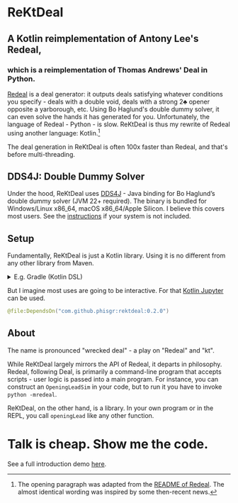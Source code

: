 # ReKtDeal

## A Kotlin reimplementation of Antony Lee's Redeal,

### which is a reimplementation of Thomas Andrews' Deal in Python.

[Redeal](https://github.com/anntzer/redeal) is a deal generator:
it outputs deals satisfying whatever conditions you specify -
deals with a double void, deals with a strong 2♣️ opener opposite a yarborough, etc.
Using Bo Haglund's double dummy solver,
it can even solve the hands it has generated for you.
Unfortunately, the language of Redeal - Python - is slow.
ReKtDeal is thus my rewrite of Redeal using another language: Kotlin.[^1]

The deal generation in ReKtDeal is often 100x faster than Redeal,
and that's before multi-threading.

## DDS4J: Double Dummy Solver

Under the hood, ReKtDeal uses [DDS4J](./dds4j) -
Java binding for Bo Haglund’s double dummy solver
(JVM 22+ required).
The binary is bundled for
Windows/Linux x86_64, macOS x86_64/Apple Silicon.
I believe this covers most users.
See the [instructions](./dds4j#custom-binary) if your system is not included.

## Setup

Fundamentally, ReKtDeal is just a Kotlin library.
Using it is no different from any other library from Maven.

<details>
  <summary>E.g. Gradle (Kotlin DSL)</summary>

```kotlin
dependencies {
    implementation("com.github.phisgr:rektdeal:0.2.0")
}

// Set the JVM args
application {
    applicationDefaultJvmArgs = listOf("--enable-native-access=ALL-UNNAMED")
}
```

</details>

But I imagine most uses are going to be interactive.
For that [Kotlin Jupyter](https://github.com/Kotlin/kotlin-jupyter) can be used.

```kotlin
@file:DependsOn("com.github.phisgr:rektdeal:0.2.0")
```

## About

The name is pronounced "wrecked deal" - a play on "Redeal" and "kt".

While ReKtDeal largely mirrors the API of Redeal, it departs in philosophy.
Redeal, following Deal, is primarily a command-line program that accepts scripts -
user logic is passed into a main program.
For instance, you can construct an `OpeningLeadSim` in your code,
but to run it you have to invoke `python -mredeal`.

ReKtDeal, on the other hand, is a library.
In your own program or in the REPL,
you call `openingLead` like any other function.

# Talk is cheap. Show me the code.

See a full introduction demo [here](examples/introduction.ipynb).

[^1]: The opening paragraph was adapted from the [README of Redeal](
https://github.com/anntzer/redeal/blob/main/README.rst).
The almost identical wording was inspired by some then-recent news.
